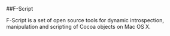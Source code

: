 ##F-Script


F-Script is a set of open source tools for dynamic introspection, manipulation and scripting of Cocoa objects on Mac OS X.

